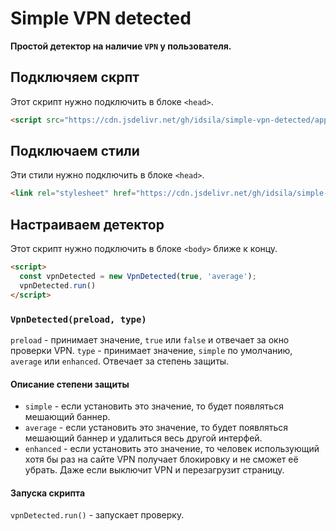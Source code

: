 # Simple VPN detected
**Простой детектор на наличие `VPN` у пользователя.**
## Подключяем скрпт
Этот скрипт нужно подключить в блоке `<head>`.
```html
<script src="https://cdn.jsdelivr.net/gh/idsila/simple-vpn-detected/app.js"></script>
```

## Подключаем стили
Эти стили нужно подключить в блоке `<head>`.
```html
<link rel="stylesheet" href="https://cdn.jsdelivr.net/gh/idsila/simple-vpn-detected/style.css">
```

## Настраиваем детектор
Этот скрипт нужно подключить в блоке `<body>` ближе к концу.
```html
<script>
  const vpnDetected = new VpnDetected(true, 'average');
  vpnDetected.run()
</script>
```

### `VpnDetected(preload, type)`

`preload` - принимает значение, `true` или `false` и отвечает за окно проверки VPN.
`type` - принимает значение, `simple` по умолчанию, `average` или `enhanced`. Отвечает за степень защиты.
#### Описание степени защиты
- `simple` - если установить это значение, то будет появляться мешающий баннер.
- `average` - если установить это значение, то будет появляться мешающий баннер и удалиться весь другой интерфей.
- `enhanced` - если установить это значение, то человек использующий хотя бы раз на сайте VPN получает блокировку и не сможет её убрать. Даже если выключит VPN и перезагрузит страницу.

#### Запуска скрипта
`vpnDetected.run()` - запускает проверку.
